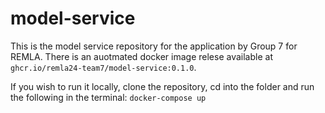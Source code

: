 # model-service

This is the model service repository for the application by Group 7 for REMLA. There is an auotmated docker image relese available at `ghcr.io/remla24-team7/model-service:0.1.0`.

If you wish to run it locally, clone the repository, cd into the folder and run the following in the terminal:
`docker-compose up`
